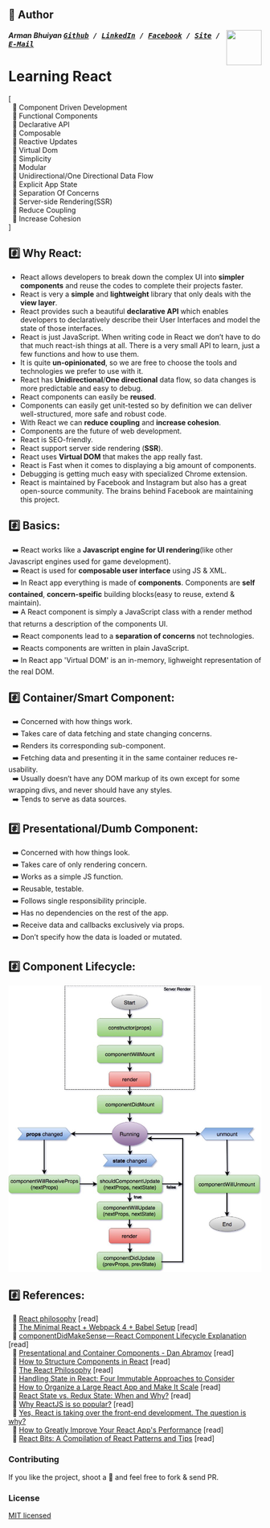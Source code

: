 ## 📝 Author
[<img src="https://media.licdn.com/dms/image/C5103AQE3SdZqmIyW0A/profile-displayphoto-shrink_200_200/0?e=1533168000&v=beta&t=reTZbwaCbB9R9V47Q9XiBGgGpY6_dS0KSK_gA8WsVCc" align="right" height="70" width="70">](http://armanbhuiyan.com)

##### Arman Bhuiyan <kbd>[Github](https://github.com/arman37) / [LinkedIn](https://www.linkedin.com/in/arman-bhuiyan) / [Facebook](https://www.facebook.com/arman.it37) / [Site](http://armanbhuiyan.com) /  [E-Mail](mailto:arman.it37@gmail.com)</kbd>

# Learning React

[ <br />
&nbsp; :diamond_shape_with_a_dot_inside: Component Driven Development <br />
&nbsp; :diamond_shape_with_a_dot_inside: Functional Components <br />
&nbsp; :diamond_shape_with_a_dot_inside: Declarative API <br />
&nbsp; :diamond_shape_with_a_dot_inside: Composable <br />
&nbsp; :diamond_shape_with_a_dot_inside: Reactive Updates <br />
&nbsp; :diamond_shape_with_a_dot_inside: Virtual Dom <br />
&nbsp; :diamond_shape_with_a_dot_inside: Simplicity <br />
&nbsp; :diamond_shape_with_a_dot_inside: Modular <br />
&nbsp; :diamond_shape_with_a_dot_inside: Unidirectional/One Directional Data Flow <br />
&nbsp; :diamond_shape_with_a_dot_inside: Explicit App State <br />
&nbsp; :diamond_shape_with_a_dot_inside: Separation Of Concerns <br />
&nbsp; :diamond_shape_with_a_dot_inside: Server-side Rendering(SSR) <br />
&nbsp; :diamond_shape_with_a_dot_inside: Reduce Coupling <br />
&nbsp; :diamond_shape_with_a_dot_inside: Increase Cohesion <br />
]

## :hash: Why React:
* React allows developers to break down the complex UI into **simpler components** and reuse the codes to complete their projects faster. <br />
* React is very a **simple** and **lightweight** library that only deals with the **view layer**. <br />
* React provides such a beautiful **declarative API** which enables developers to declaratively describe their User Interfaces and model the state of those interfaces. <br />
* React is just JavaScript. When writing code in React we don’t have to do that much react-ish things at all. There is a very small API to learn, just a few functions and how to use them. <br />
* It is quite **un-opinionated**, so we are free to choose the tools and technologies we prefer to use with it. <br />
* React has **Unidirectional**/**One directional** data flow, so data changes is more predictable and easy to debug. <br />
* React components can easily be **reused**. <br />
* Components can easily get unit-tested so by definition we can deliver well-structured, more safe and robust code. <br />
* With React we can **reduce coupling** and **increase cohesion**. <br />
* Components are the future of web development. <br />
* React is SEO-friendly. <br />
* React support server side rendering (**SSR**). <br />
* React uses **Virtual DOM** that makes the app really fast. <br />
* React is Fast when it comes to displaying a big amount of components. <br />
* Debugging is getting much easy with specialized Chrome extension. <br />
* React is maintained by Facebook and Instagram but also has a great open-source community. The brains behind Facebook are maintaining this project. <br />

## :hash: Basics:
&nbsp; :arrow_right: React works like a **Javascript engine for UI rendering**(like other Javascript engines used for game development). <br />
&nbsp; :arrow_right: React is used for **composable user interface** using JS & XML. <br />
&nbsp; :arrow_right: In React app everything is made of **components**. Components are **self contained**, **concern-speific** building blocks(easy to reuse, extend & maintain). <br />
&nbsp; :arrow_right: A React component is simply a JavaScript class with a render method that returns a description of the components UI.<br />
&nbsp; :arrow_right: React components lead to a **separation of concerns** not technologies. <br />
&nbsp; :arrow_right: Reacts components are written in plain JavaScript. <br />
&nbsp; :arrow_right: In React app 'Virtual DOM' is an in-memory, lighweight representation of the real DOM. <br />

## :hash: Container/Smart Component:
&nbsp; :arrow_right: Concerned with how things work. <br />
&nbsp; :arrow_right: Takes care of  data fetching and state changing concerns. <br />
&nbsp; :arrow_right: Renders its corresponding sub-component. <br />
&nbsp; :arrow_right: Fetching data and presenting it in the same container reduces re-usability. <br />
&nbsp; :arrow_right: Usually doesn’t have any DOM markup of its own except for some wrapping divs, and never should have any styles. <br />
&nbsp; :arrow_right: Tends to serve as data sources. <br />

## :hash: Presentational/Dumb Component:
&nbsp; :arrow_right: Concerned with how things look. <br />
&nbsp; :arrow_right: Takes care of only rendering concern. <br />
&nbsp; :arrow_right: Works as a simple JS function. <br />
&nbsp; :arrow_right: Reusable, testable. <br />
&nbsp; :arrow_right: Follows single responsibility principle. <br />
&nbsp; :arrow_right: Has no dependencies on the rest of the app. <br />
&nbsp; :arrow_right: Receive data and callbacks exclusively via props. <br />
&nbsp; :arrow_right: Don’t specify how the data is loaded or mutated. <br />

## :hash: Component Lifecycle:
![lifecycle](/images/component-lifecycle.jpeg)


## :hash: References:
&nbsp; :link: [React philosophy](https://reallifeprogramming.com/react-philosophy-e8cdea991599) [read] <br />
&nbsp; :link: [The Minimal React + Webpack 4 + Babel Setup](https://www.robinwieruch.de/minimal-react-webpack-babel-setup) [read] <br />
&nbsp; :link: [componentDidMakeSense — React Component Lifecycle Explanation](https://levelup.gitconnected.com/componentdidmakesense-react-lifecycle-explanation-393dcb19e459) [read] <br />
&nbsp; :link: [Presentational and Container Components - Dan Abramov](https://medium.com/@dan_abramov/smart-and-dumb-components-7ca2f9a7c7d0) [read] <br />
&nbsp; :link: [How to Structure Components in React](https://reallifeprogramming.com/how-to-structure-components-in-react-54fc43e71546) [read] <br />
&nbsp; :link: [The React Philosophy](http://nayaabkhan.me/react/the-react-philosophy) [read] <br />
&nbsp; :link: [Handling State in React: Four Immutable Approaches to Consider](https://medium.freecodecamp.org/handling-state-in-react-four-immutable-approaches-to-consider-d1f5c00249d5)<br/>
&nbsp; :link: [How to Organize a Large React App and Make It Scale](https://react.statuscode.com/link/34475/e61f1ec611) [read] <br />
&nbsp; :link: [React State vs. Redux State: When and Why?](https://react.statuscode.com/link/34483/e61f1ec611) [read] <br />
&nbsp; :link: [Why ReactJS is so popular?](https://www.quora.com/Why-is-ReactJS-is-so-popular) [read] <br />
&nbsp; :link: [Yes, React is taking over the front-end development. The question is why?](https://medium.freecodecamp.org/yes-react-is-taking-over-front-end-development-the-question-is-why-40837af8ab76) <br />
&nbsp; :link: [How to Greatly Improve Your React App's Performance](https://react.statuscode.com/link/34485/e61f1ec611) [read] <br />
&nbsp; :link: [React Bits: A Compilation of React Patterns and Tips](https://react.statuscode.com/link/34486/e61f1ec611) [read] <br />

### Contributing
If you like the project, shoot a :star2: and feel free to fork & send PR.

### License

[MIT licensed](./LICENSE)
